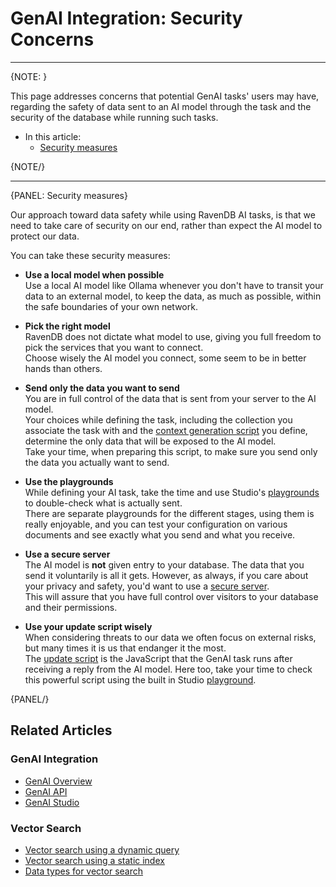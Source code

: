 # GenAI Integration: Security Concerns
---

{NOTE: }

This page addresses concerns that potential GenAI tasks' users may have, 
regarding the safety of data sent to an AI model through the task and the 
security of the database while running such tasks.

* In this article:
    * [Security measures](../../ai-integration/gen-ai-integration/security-concerns#security-measures)
    
{NOTE/}

---

{PANEL: Security measures}

Our approach toward data safety while using RavenDB AI tasks, is that we need 
to take care of security on our end, rather than expect the AI model to protect 
our data.  

You can take these security measures:  

* **Use a local model when possible**  
  Use a local AI model like Ollama whenever you don't have to transit your data 
  to an external model, to keep the data, as much as possible, within the safe 
  boundaries of your own network.  

* **Pick the right model**  
  RavenDB does not dictate what model to use, giving you full freedom to pick 
  the services that you want to connect.  
  Choose wisely the AI model you connect, some seem to be in better hands than others.  

* **Send only the data you want to send**  
  You are in full control of the data that is sent from your server to the AI model.  
  Your choices while defining the task, including the collection you associate the 
  task with and the [context generation script](../../ai-integration/gen-ai-integration/gen-ai-studio#generate-context-objects) 
  you define, determine the only data that will be exposed to the AI model.  
  Take your time, when preparing this script, to make sure you send only the 
  data you actually want to send.  

* **Use the playgrounds**  
  While defining your AI task, take the time and use Studio's 
  [playgrounds](../../ai-integration/gen-ai-integration/gen-ai-studio#generate-context-objects-playground) 
  to double-check what is actually sent.  
  There are separate playgrounds for the different stages, using them is 
  really enjoyable, and you can test your configuration on various documents 
  and see exactly what you send and what you receive.  

* **Use a secure server**  
  The AI model is **not** given entry to your database. The data that you send it 
  voluntarily is all it gets. However, as always, if you care about your privacy 
  and safety, you'd want to use a [secure server](../../start/installation/setup-wizard#select-setup-mode).  
  This will assure that you have full control over visitors to your database and 
  their permissions.

* **Use your update script wisely**  
  When considering threats to our data we often focus on external risks, 
  but many times it is us that endanger it the most.  
  The [update script](../../ai-integration/gen-ai-integration/gen-ai-studio#provide-update-script) 
  is the JavaScript that the GenAI task runs after receiving a reply from 
  the AI model. Here too, take your time to check this powerful script 
  using the built in Studio [playground](../../ai-integration/gen-ai-integration/gen-ai-studio#provide-update-script-playground).  

{PANEL/}

## Related Articles

### GenAI Integration

- [GenAI Overview](../../ai-integration/gen-ai-integration/gen-ai-overview)
- [GenAI API](../../ai-integration/gen-ai-integration/gen-ai-api)  
- [GenAI Studio](../../ai-integration/gen-ai-integration/gen-ai-studio)

### Vector Search

- [Vector search using a dynamic query](../../ai-integration/vector-search/vector-search-using-dynamic-query.markdown)
- [Vector search using a static index](../../ai-integration/vector-search/vector-search-using-static-index.markdown)
- [Data types for vector search](../../ai-integration/vector-search/data-types-for-vector-search)
